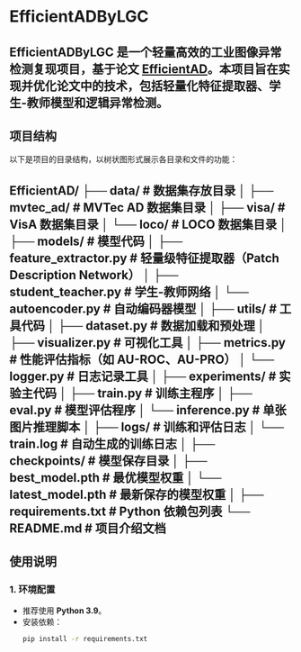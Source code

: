 # EfficientADByLGC

EfficientADByLGC 是一个轻量高效的工业图像异常检测复现项目，基于论文 [EfficientAD](https://arxiv.org/abs/2303.14535)。本项目旨在实现并优化论文中的技术，包括轻量化特征提取器、学生-教师模型和逻辑异常检测。
---

## 项目结构

以下是项目的目录结构，以树状图形式展示各目录和文件的功能：

EfficientAD/ ├── data/ # 数据集存放目录 │ ├── mvtec_ad/ # MVTec AD 数据集目录 │ ├── visa/ # VisA 数据集目录 │ └── loco/ # LOCO 数据集目录 │ ├── models/ # 模型代码 │ ├── feature_extractor.py # 轻量级特征提取器（Patch Description Network） │ ├── student_teacher.py # 学生-教师网络 │ └── autoencoder.py # 自动编码器模型 │ ├── utils/ # 工具代码 │ ├── dataset.py # 数据加载和预处理 │ ├── visualizer.py # 可视化工具 │ ├── metrics.py # 性能评估指标（如 AU-ROC、AU-PRO） │ └── logger.py # 日志记录工具 │ ├── experiments/ # 实验主代码 │ ├── train.py # 训练主程序 │ ├── eval.py # 模型评估程序 │ └── inference.py # 单张图片推理脚本 │ ├── logs/ # 训练和评估日志 │ └── train.log # 自动生成的训练日志 │ ├── checkpoints/ # 模型保存目录 │ ├── best_model.pth # 最优模型权重 │ └── latest_model.pth # 最新保存的模型权重 │ ├── requirements.txt # Python 依赖包列表 └── README.md # 项目介绍文档
---

## 使用说明

### 1. 环境配置
- 推荐使用 **Python 3.9**。
- 安装依赖：
  ```bash
  pip install -r requirements.txt
